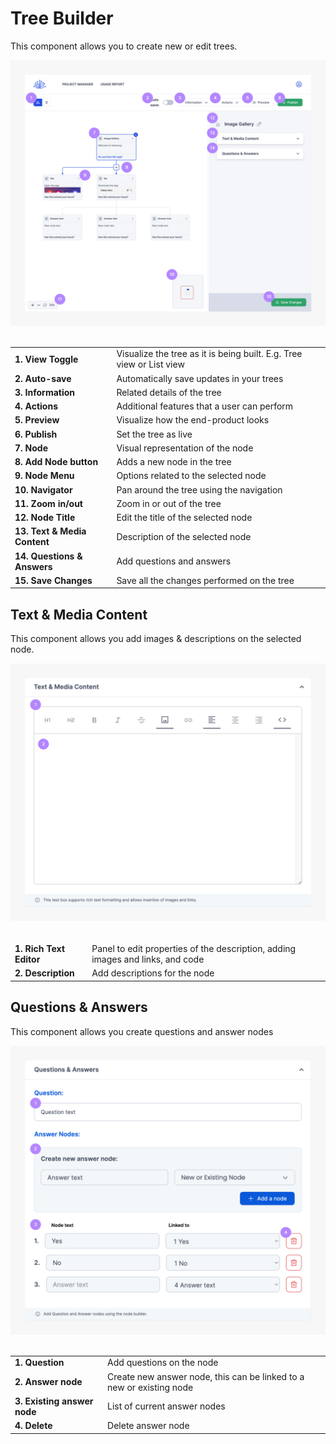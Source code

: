 # Tree Builder

This component allows you to create new or edit trees.

<img src="./_media/tree-builder.png" alt="Tree Builder view" width="880"/>
<br>
<br>

| No. Title                | Text                                                                 |
| ------------------------ | -------------------------------------------------------------------- |
| 1. View Toggle           | Visualize the tree as it is being built. E.g. Tree view or List view |
| 2. Auto-save             | Automatically save updates in your trees                             |
| 3. Information           | Related details of the tree                                          |
| 4. Actions               | Additional features that a user can perform                          |
| 5. Preview               | Visualize how the end-product looks                                  |
| 6. Publish               | Set the tree as live                                                 |
| 7. Node                  | Visual representation of the node                                    |
| 8. Add Node button       | Adds a new node in the tree                                          |
| 9. Node Menu             | Options related to the selected node                                 |
| 10. Navigator            | Pan around the tree using the navigation                             |
| 11. Zoom in/out          | Zoom in or out of the tree                                           |
| 12. Node Title           | Edit the title of the selected node                                  |
| 13. Text & Media Content | Description of the selected node                                     |
| 14. Questions & Answers  | Add questions and answers                                            |
| 15. Save Changes         | Save all the changes performed on the tree                           |

## Text & Media Content

This component allows you add images & descriptions on the selected node.

<img src="./_media/text-media-content.png" alt="Text & Media content component" width="880"/>
<br>
<br>

| No. Title           | Text                                                                           |
| ------------------- | ------------------------------------------------------------------------------ |
| 1. Rich Text Editor | Panel to edit properties of the description, adding images and links, and code |
| 2. Description      | Add descriptions for the node                                                  |

## Questions & Answers

This component allows you create questions and answer nodes

<img src="./_media/questions-answers.png" alt="Questions and Answers component" width="880"/>
<br>
<br>

| No. Title               | Text                                                                 |
| ----------------------- | -------------------------------------------------------------------- |
| 1. Question             | Add questions on the node                                            |
| 2. Answer node          | Create new answer node, this can be linked to a new or existing node |
| 3. Existing answer node | List of current answer nodes                                         |
| 4. Delete               | Delete answer node                                                   |

<style>
td, th, tr {
   border: none !important;
   background-color: transparent !important;
}

th {
  display: none;
}

tr td:first-child {
  font-weight: bold;
}
</style>
